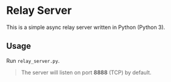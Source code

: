 # Relay Server
This is a simple async relay server written in Python (Python 3).

## Usage
Run `relay_server.py`.
> The server will listen on port **8888** (TCP) by default.